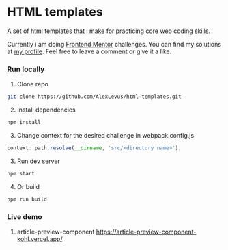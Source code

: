 # HTML templates

A set of html templates that i make for practicing core web coding skills.

Currently i am doing [Frontend Mentor](https://www.frontendmentor.io/) challenges. You can find my solutions at [my profile](https://www.frontendmentor.io/profile/AlexLevus). Feel free to leave a comment or give it a like.

### Run locally

1. Clone repo
  ```bash
  git clone https://github.com/AlexLevus/html-templates.git
  ```

2. Install dependencies
  ```bash
  npm install
  ```
3. Change context for the desired challenge in webpack.config.js
  ```js
  context: path.resolve(__dirname, 'src/<directory name>'),
  ```
  
3. Run dev server
  ```bash
  npm start
  ```
  
4. Or build
  ```bash
  npm run build
  ```
  
### Live demo
1. article-preview-component
https://article-preview-component-kohl.vercel.app/
